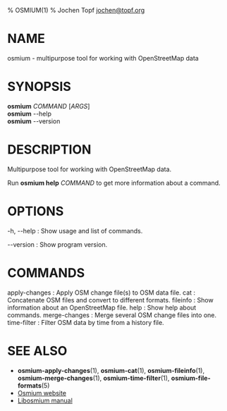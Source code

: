 % OSMIUM(1)
% Jochen Topf <jochen@topf.org>

# NAME
osmium - multipurpose tool for working with OpenStreetMap data


# SYNOPSIS

**osmium** *COMMAND* \[*ARGS*\]\
**osmium** --help\
**osmium** --version


# DESCRIPTION

Multipurpose tool for working with OpenStreetMap data.

Run **osmium help** *COMMAND* to get more information about a command.


# OPTIONS

-h, --help
:   Show usage and list of commands.

--version
:   Show program version.


# COMMANDS

apply-changes
:   Apply OSM change file(s) to OSM data file.
cat
:   Concatenate OSM files and convert to different formats.
fileinfo
:   Show information about an OpenStreetMap file.
help
:   Show help about commands.
merge-changes
:   Merge several OSM change files into one.
time-filter
:   Filter OSM data by time from a history file.


# SEE ALSO

* **osmium-apply-changes**(1), **osmium-cat**(1), **osmium-fileinfo**(1),
  **osmium-merge-changes**(1), **osmium-time-filter**(1), **osmium-file-formats**(5)
* [Osmium website](http://osmcode.org/osmium)
* [Libosmium manual](http://osmcode.org/libosmium/manual/libosmium-manual.html)

